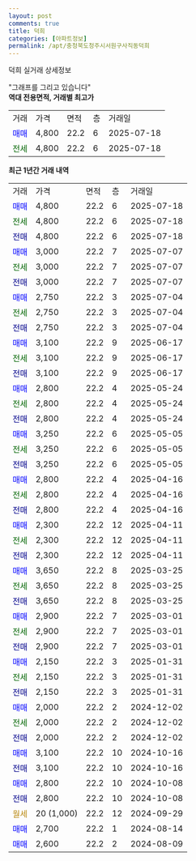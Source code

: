 ```yaml
---
layout: post
comments: true
title: 덕희
categories: [아파트정보]
permalink: /apt/충청북도청주시서원구사직동덕희
---
```


덕희 실거래 상세정보

<script type="text/javascript">
  google.charts.load('current', {'packages':['line', 'corechart']});
  google.charts.setOnLoadCallback(drawChart);

  function drawChart() {
    var data = new google.visualization.DataTable();
    data.addColumn('date', '거래일');
    data.addColumn('number', "매매");
    data.addColumn('number', "전세");
    data.addColumn('number', "전매");

    data.addRows([[new Date(Date.parse("2025-07-18")), 4800, null, null], [new Date(Date.parse("2025-07-18")), null, 4800, null], [new Date(Date.parse("2025-07-18")), null, null, 4800], [new Date(Date.parse("2025-07-07")), 3000, null, null], [new Date(Date.parse("2025-07-07")), null, 3000, null], [new Date(Date.parse("2025-07-07")), null, null, 3000], [new Date(Date.parse("2025-07-04")), 2750, null, null], [new Date(Date.parse("2025-07-04")), null, 2750, null], [new Date(Date.parse("2025-07-04")), null, null, 2750], [new Date(Date.parse("2025-06-17")), 3100, null, null], [new Date(Date.parse("2025-06-17")), null, 3100, null], [new Date(Date.parse("2025-06-17")), null, null, 3100], [new Date(Date.parse("2025-05-24")), 2800, null, null], [new Date(Date.parse("2025-05-24")), null, 2800, null], [new Date(Date.parse("2025-05-24")), null, null, 2800], [new Date(Date.parse("2025-05-05")), 3250, null, null], [new Date(Date.parse("2025-05-05")), null, 3250, null], [new Date(Date.parse("2025-05-05")), null, null, 3250], [new Date(Date.parse("2025-04-16")), 2800, null, null], [new Date(Date.parse("2025-04-16")), null, 2800, null], [new Date(Date.parse("2025-04-16")), null, null, 2800], [new Date(Date.parse("2025-04-11")), 2300, null, null], [new Date(Date.parse("2025-04-11")), null, 2300, null], [new Date(Date.parse("2025-04-11")), null, null, 2300], [new Date(Date.parse("2025-03-25")), 3650, null, null], [new Date(Date.parse("2025-03-25")), null, 3650, null], [new Date(Date.parse("2025-03-25")), null, null, 3650], [new Date(Date.parse("2025-03-01")), 2900, null, null], [new Date(Date.parse("2025-03-01")), null, 2900, null], [new Date(Date.parse("2025-03-01")), null, null, 2900], [new Date(Date.parse("2025-01-31")), 2150, null, null], [new Date(Date.parse("2025-01-31")), null, 2150, null], [new Date(Date.parse("2025-01-31")), null, null, 2150], [new Date(Date.parse("2024-12-02")), 2000, null, null], [new Date(Date.parse("2024-12-02")), null, 2000, null], [new Date(Date.parse("2024-12-02")), null, null, 2000], [new Date(Date.parse("2024-10-16")), 3100, null, null], [new Date(Date.parse("2024-10-16")), null, null, 3100], [new Date(Date.parse("2024-10-08")), 2800, null, null], [new Date(Date.parse("2024-10-08")), null, null, 2800], [new Date(Date.parse("2024-09-29")), null, null, null], [new Date(Date.parse("2024-08-14")), 2700, null, null], [new Date(Date.parse("2024-08-09")), 2600, null, null]]);

    var options = {
      hAxis: {
        format: 'yyyy/MM/dd'
      },    
      lineWidth: 0,
      pointsVisible: true,    
      title: '최근 1년간 유형별 실거래가 분포',
      legend: { position: 'bottom' }
    };

    var formatter = new google.visualization.NumberFormat({pattern:'###,###'} );
    formatter.format(data, 1);
    formatter.format(data, 2);
    
    setTimeout(function() {
        var chart = new google.visualization.LineChart(document.getElementById('columnchart_material'));
        chart.draw(data, (options));
        document.getElementById('loading').style.display = 'none';
    }, 200);
  }
</script>


<div id="loading" style="z-index:20; display: block; margin-left: 0px">"그래프를 그리고 있습니다"</div>
<div id="columnchart_material" style="width: 95%; margin-left: 0px; display: block"></div>
<!-- contents start -->
<b>역대 전용면적, 거래별 최고가</b>
<table class="sortable">
    <tr>
      <td>거래</td>
      <td>가격</td>
      <td>면적</td>
      <td>층</td>
      <td>거래일</td>
    </tr>
        <tr>
          <td><a style="color: blue">매매</a></td>
          <td>4,800</td>
          <td>22.2</td>
          <td>6</td>
          <td>2025-07-18</td>
        </tr>        
        <tr>
              <td><a style="color: darkgreen">전세</a></td>
              <td>4,800</td>
              <td>22.2</td>
              <td>6</td>
              <td>2025-07-18</td>
            </tr>        
    
</table>

<b>최근 1년간 거래 내역</b>

<table class="sortable">
    <tr>
      <td>거래</td>
      <td>가격</td>
      <td>면적</td>
      <td>층</td>
      <td>거래일</td>
    </tr>
    <tr>
      <td><a style="color: blue">매매</a></td>
      <td>4,800</td>
      <td>22.2</td>
      <td>6</td>
      <td>2025-07-18</td>
    </tr>          <tr>
      <td><a style="color: darkgreen">전세</a></td>
      <td>4,800</td>
      <td>22.2</td>
      <td>6</td>
      <td>2025-07-18</td>
    </tr>          <tr>
      <td><a style="color: darkblue">전매</a></td>
      <td>4,800</td>
      <td>22.2</td>
      <td>6</td>
      <td>2025-07-18</td>
    </tr>          <tr>
      <td><a style="color: blue">매매</a></td>
      <td>3,000</td>
      <td>22.2</td>
      <td>7</td>
      <td>2025-07-07</td>
    </tr>          <tr>
      <td><a style="color: darkgreen">전세</a></td>
      <td>3,000</td>
      <td>22.2</td>
      <td>7</td>
      <td>2025-07-07</td>
    </tr>          <tr>
      <td><a style="color: darkblue">전매</a></td>
      <td>3,000</td>
      <td>22.2</td>
      <td>7</td>
      <td>2025-07-07</td>
    </tr>          <tr>
      <td><a style="color: blue">매매</a></td>
      <td>2,750</td>
      <td>22.2</td>
      <td>3</td>
      <td>2025-07-04</td>
    </tr>          <tr>
      <td><a style="color: darkgreen">전세</a></td>
      <td>2,750</td>
      <td>22.2</td>
      <td>3</td>
      <td>2025-07-04</td>
    </tr>          <tr>
      <td><a style="color: darkblue">전매</a></td>
      <td>2,750</td>
      <td>22.2</td>
      <td>3</td>
      <td>2025-07-04</td>
    </tr>          <tr>
      <td><a style="color: blue">매매</a></td>
      <td>3,100</td>
      <td>22.2</td>
      <td>9</td>
      <td>2025-06-17</td>
    </tr>          <tr>
      <td><a style="color: darkgreen">전세</a></td>
      <td>3,100</td>
      <td>22.2</td>
      <td>9</td>
      <td>2025-06-17</td>
    </tr>          <tr>
      <td><a style="color: darkblue">전매</a></td>
      <td>3,100</td>
      <td>22.2</td>
      <td>9</td>
      <td>2025-06-17</td>
    </tr>          <tr>
      <td><a style="color: blue">매매</a></td>
      <td>2,800</td>
      <td>22.2</td>
      <td>4</td>
      <td>2025-05-24</td>
    </tr>          <tr>
      <td><a style="color: darkgreen">전세</a></td>
      <td>2,800</td>
      <td>22.2</td>
      <td>4</td>
      <td>2025-05-24</td>
    </tr>          <tr>
      <td><a style="color: darkblue">전매</a></td>
      <td>2,800</td>
      <td>22.2</td>
      <td>4</td>
      <td>2025-05-24</td>
    </tr>          <tr>
      <td><a style="color: blue">매매</a></td>
      <td>3,250</td>
      <td>22.2</td>
      <td>6</td>
      <td>2025-05-05</td>
    </tr>          <tr>
      <td><a style="color: darkgreen">전세</a></td>
      <td>3,250</td>
      <td>22.2</td>
      <td>6</td>
      <td>2025-05-05</td>
    </tr>          <tr>
      <td><a style="color: darkblue">전매</a></td>
      <td>3,250</td>
      <td>22.2</td>
      <td>6</td>
      <td>2025-05-05</td>
    </tr>          <tr>
      <td><a style="color: blue">매매</a></td>
      <td>2,800</td>
      <td>22.2</td>
      <td>4</td>
      <td>2025-04-16</td>
    </tr>          <tr>
      <td><a style="color: darkgreen">전세</a></td>
      <td>2,800</td>
      <td>22.2</td>
      <td>4</td>
      <td>2025-04-16</td>
    </tr>          <tr>
      <td><a style="color: darkblue">전매</a></td>
      <td>2,800</td>
      <td>22.2</td>
      <td>4</td>
      <td>2025-04-16</td>
    </tr>          <tr>
      <td><a style="color: blue">매매</a></td>
      <td>2,300</td>
      <td>22.2</td>
      <td>12</td>
      <td>2025-04-11</td>
    </tr>          <tr>
      <td><a style="color: darkgreen">전세</a></td>
      <td>2,300</td>
      <td>22.2</td>
      <td>12</td>
      <td>2025-04-11</td>
    </tr>          <tr>
      <td><a style="color: darkblue">전매</a></td>
      <td>2,300</td>
      <td>22.2</td>
      <td>12</td>
      <td>2025-04-11</td>
    </tr>          <tr>
      <td><a style="color: blue">매매</a></td>
      <td>3,650</td>
      <td>22.2</td>
      <td>8</td>
      <td>2025-03-25</td>
    </tr>          <tr>
      <td><a style="color: darkgreen">전세</a></td>
      <td>3,650</td>
      <td>22.2</td>
      <td>8</td>
      <td>2025-03-25</td>
    </tr>          <tr>
      <td><a style="color: darkblue">전매</a></td>
      <td>3,650</td>
      <td>22.2</td>
      <td>8</td>
      <td>2025-03-25</td>
    </tr>          <tr>
      <td><a style="color: blue">매매</a></td>
      <td>2,900</td>
      <td>22.2</td>
      <td>7</td>
      <td>2025-03-01</td>
    </tr>          <tr>
      <td><a style="color: darkgreen">전세</a></td>
      <td>2,900</td>
      <td>22.2</td>
      <td>7</td>
      <td>2025-03-01</td>
    </tr>          <tr>
      <td><a style="color: darkblue">전매</a></td>
      <td>2,900</td>
      <td>22.2</td>
      <td>7</td>
      <td>2025-03-01</td>
    </tr>          <tr>
      <td><a style="color: blue">매매</a></td>
      <td>2,150</td>
      <td>22.2</td>
      <td>3</td>
      <td>2025-01-31</td>
    </tr>          <tr>
      <td><a style="color: darkgreen">전세</a></td>
      <td>2,150</td>
      <td>22.2</td>
      <td>3</td>
      <td>2025-01-31</td>
    </tr>          <tr>
      <td><a style="color: darkblue">전매</a></td>
      <td>2,150</td>
      <td>22.2</td>
      <td>3</td>
      <td>2025-01-31</td>
    </tr>          <tr>
      <td><a style="color: blue">매매</a></td>
      <td>2,000</td>
      <td>22.2</td>
      <td>2</td>
      <td>2024-12-02</td>
    </tr>          <tr>
      <td><a style="color: darkgreen">전세</a></td>
      <td>2,000</td>
      <td>22.2</td>
      <td>2</td>
      <td>2024-12-02</td>
    </tr>          <tr>
      <td><a style="color: darkblue">전매</a></td>
      <td>2,000</td>
      <td>22.2</td>
      <td>2</td>
      <td>2024-12-02</td>
    </tr>          <tr>
      <td><a style="color: blue">매매</a></td>
      <td>3,100</td>
      <td>22.2</td>
      <td>10</td>
      <td>2024-10-16</td>
    </tr>          <tr>
      <td><a style="color: darkblue">전매</a></td>
      <td>3,100</td>
      <td>22.2</td>
      <td>10</td>
      <td>2024-10-16</td>
    </tr>          <tr>
      <td><a style="color: blue">매매</a></td>
      <td>2,800</td>
      <td>22.2</td>
      <td>10</td>
      <td>2024-10-08</td>
    </tr>          <tr>
      <td><a style="color: darkblue">전매</a></td>
      <td>2,800</td>
      <td>22.2</td>
      <td>10</td>
      <td>2024-10-08</td>
    </tr>          <tr>
      <td><a style="color: darkgoldenrod">월세</a></td>
      <td>20 (1,000)</td>
      <td>22.2</td>
      <td>12</td>
      <td>2024-09-29</td>
    </tr>          <tr>
      <td><a style="color: blue">매매</a></td>
      <td>2,700</td>
      <td>22.2</td>
      <td>1</td>
      <td>2024-08-14</td>
    </tr>          <tr>
      <td><a style="color: blue">매매</a></td>
      <td>2,600</td>
      <td>22.2</td>
      <td>2</td>
      <td>2024-08-09</td>
    </tr>      </table>
<!-- contents end -->    

